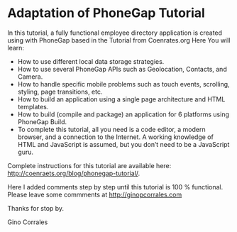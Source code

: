 # Adaptation of PhoneGap Tutorial #

In this tutorial, a fully functional employee directory application is created using with PhoneGap based in the Tutorial from Coenrates.org
Here  You will learn:

- How to use different local data storage strategies.
- How to use several PhoneGap APIs such as Geolocation, Contacts, and Camera.
- How to handle specific mobile problems such as touch events, scrolling, styling, page transitions, etc.
- How to build an application using a single page architecture and HTML templates.
- How to build (compile and package) an application for 6 platforms using PhoneGap Build.
- To complete this tutorial, all you need is a code editor, a modern browser, and a connection to the Internet. A working knowledge of HTML and JavaScript is assumed, but you don’t need to be a JavaScript guru.

Complete instructions for this tutorial are available here: http://coenraets.org/blog/phonegap-tutorial/.

Here I added comments step by step until this tutorial is 100 % functional. Please leave some commments at http://ginopcorrales.com

Thanks for stop by.

Gino Corrales